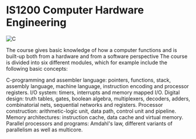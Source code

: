 # IS1200 Computer Hardware Engineering
![C](https://img.shields.io/badge/c-%2300599C.svg?style=for-the-badge&logo=c&logoColor=white)

The course gives basic knowledge of how a computer functions and is built-up both from a hardware and from a software perspective The course is divided into six different modules, which for example include the following basic concepts:

C-programming and assembler language: pointers, functions, stack, assembly language, machine language, instruction encoding and processor registers.
I/O system: timers, interrupts and memory mapped I/O.
Digital design: truth tables, gates, boolean algebra, multiplexers, decoders, adders, combinatorial nets, sequential networks and registers.
Processor construction: arithmetic-logic unit, data path, control unit and pipeline.
Memory architectures: instruction cache, data cache and virtual memory.
Parallel processors and programs: Amdahl's law, different variants of parallelism as well as multicore.
